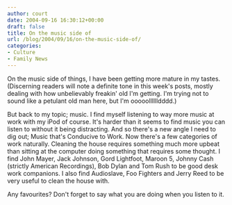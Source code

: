 ```yaml
---
author: court
date: 2004-09-16 16:30:12+00:00
draft: false
title: On the music side of
url: /blog/2004/09/16/on-the-music-side-of/
categories:
- Culture
- Family News
---
```


On the music side of things, I have been getting more mature in my tastes. (Discerning readers will note a definite tone in this week's posts, mostly dealing with how unbelievably freakin' old I'm getting. I'm trying not to sound like a petulant old man here, but I'm ooooolllllldddd.)

But back to my topic; music. I find myself listening to way more music at work with my iPod of course. It's harder than it seems to find music you can listen to without it being distracting. And so there's a new angle I need to dig out; Music that's Conducive to Work.  Now there's a few categories of work naturally.  Cleaning the house requires something much more upbeat than sitting at the computer doing something that requires some thought.  I find John Mayer, Jack Johnson, Gord Lightfoot, Maroon 5, Johnny Cash (strictly American Recordings), Bob Dylan and Tom Rush to be good desk work companions.  I also find Audioslave, Foo Fighters and Jerry Reed to be very useful to clean the house with.

Any favourites?  Don't forget to say what you are doing when you listen to it.
